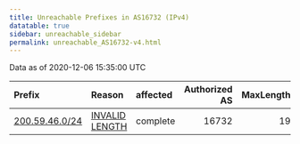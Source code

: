 ```yaml
---
title: Unreachable Prefixes in AS16732 (IPv4)
datatable: true
sidebar: unreachable_sidebar
permalink: unreachable_AS16732-v4.html
---
```


Data as of 2020-12-06 15:35:00 UTC


<div class="datatable-begin"></div>

| Prefix                                                 | Reason                                                                                                   | affected   |   Authorized AS |   MaxLength | Anchor                                         |   unreachable /24s |
|:-------------------------------------------------------|:---------------------------------------------------------------------------------------------------------|:-----------|----------------:|------------:|:-----------------------------------------------|-------------------:|
| [200.59.46.0/24](https://stat.ripe.net/200.59.46.0/24) | [INVALID LENGTH](https://rpki-validator.ripe.net/announcement-preview?asn=AS16732&prefix=200.59.46.0/24) | complete   |           16732 |          19 | [LACNIC](unreachable_LACNIC_RPKI_Root-v4.html) |                  1 |

<div class="datatable-end"></div>